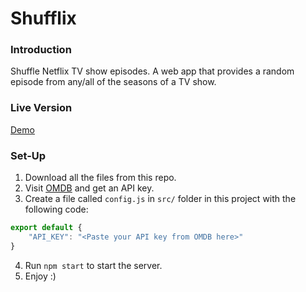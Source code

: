 Shufflix
=====

### Introduction
Shuffle Netflix TV show episodes. A web app that provides a random episode from any/all of the seasons of a TV show.

### Live Version
[Demo](http://www.shufflix.tech)

### Set-Up
1. Download all the files from this repo.
2. Visit [OMDB](https://www.omdbapi.com/apikey.aspx) and get an API key.
3. Create a file called `config.js` in `src/` folder in this project with the following code:
```javascript
export default {
    "API_KEY": "<Paste your API key from OMDB here>"
}   
```
4. Run `npm start` to start the server. 
5. Enjoy :)
